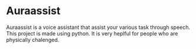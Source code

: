 # Auraassist
Auraassist is a voice assistant that assist your various task through speech. This project is made using python. It is very heplful for people who are physically chalenged.
